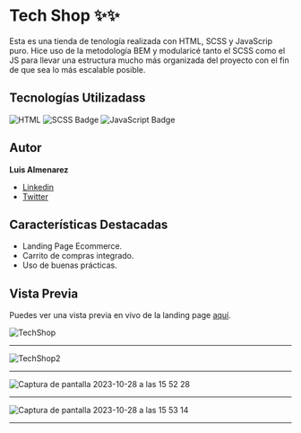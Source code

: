 # Tech Shop ✨✨

Esta es una tienda de tenología realizada con HTML, SCSS y JavaScrip puro. 
Hice uso de la metodología BEM y modularicé tanto el SCSS como el JS para llevar una estructura mucho más organizada del proyecto con el fin de que sea lo más escalable posible.

## Tecnologías Utilizadass

![HTML](https://img.shields.io/badge/-HTML-ff4500?style=flat&logo=html5&logoColor=white)
![SCSS Badge](https://img.shields.io/badge/-SCSS-CC6699?style=flat&logo=sass&logoColor=white)
![JavaScript Badge](https://img.shields.io/badge/-JavaScript-F7DF1E?style=flat&logo=javascript&logoColor=black)


## Autor

**Luis Almenarez**

* [Linkedin](www.linkedin.com/in/luis-almenarez)
* [Twitter](https://twitter.com/Almeis_Dev)

## Características Destacadas

- Landing Page Ecommerce.
- Carrito de compras integrado.
- Uso de buenas prácticas.

## Vista Previa

Puedes ver una vista previa en vivo de la landing page [aquí](https://futuretechhub.netlify.app/).

![TechShop](https://github.com/Luis-Almenarez/Ecommerce/assets/125621759/640c4c64-3b81-4b7f-9a45-89f86be69ac7)


<hr>

![TechShop2](https://github.com/Luis-Almenarez/Ecommerce/assets/125621759/4f5e5541-4a1c-43d1-ac2b-89a8e61869f1)

<hr>

![Captura de pantalla 2023-10-28 a las 15 52 28](https://github.com/Luis-Almenarez/Shop-Tech/assets/125621759/84aca9e6-fe2e-49c0-bda0-1106791fd926)

<hr>

![Captura de pantalla 2023-10-28 a las 15 53 14](https://github.com/Luis-Almenarez/Shop-Tech/assets/125621759/bb9b099d-2a93-4e54-9bcd-9ed2cf7a397f)


<hr>
